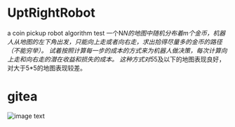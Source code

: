 # UptRightRobot
a coin pickup robot algorithm test
一个N*N的地图中随机分布着m个金币，机器人从地图的左下角出发，只能向上走或者向右走，求出拾得尽量多的金币的路径（不能穷举）。
试着按照计算每一步的成本的方式来为机器人做决策，每次计算向上走和向右走的潜在收益和损失的成本。
这种方式对5*5及以下的地图表现良好，对大于5*5的地图表现较差。
# gitea
![image text](http://doubletao.oicp.net/doubletao/Welcome/src/branch/dev/img/img.jpg)  
